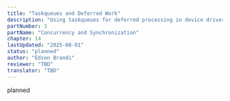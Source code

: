 ```yaml
---
title: "Taskqueues and Deferred Work"
description: "Using taskqueues for deferred processing in device drivers"
partNumber: 3
partName: "Concurrency and Synchronization"
chapter: 14
lastUpdated: "2025-08-01"
status: "planned"
author: "Edson Brandi"
reviewer: "TBD"
translator: "TBD"
---
```


planned
